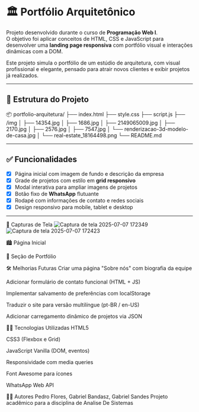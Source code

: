 # 🏛️ Portfólio Arquitetônico

Projeto desenvolvido durante o curso de **Programação Web I**.  
O objetivo foi aplicar conceitos de HTML, CSS e JavaScript para desenvolver uma **landing page responsiva** com portfólio visual e interações dinâmicas com a DOM.

Este projeto simula o portfólio de um estúdio de arquitetura, com visual profissional e elegante, pensado para atrair novos clientes e exibir projetos já realizados.

---

## 📁 Estrutura do Projeto

📦 portfolio-arquitetura/
├── index.html
├── style.css
├── script.js
├── /img
│ ├── 14354.jpg
│ ├── 1686.jpg
│ ├── 2149065009.jpg
│ ├── 2170.jpg
│ ├── 2576.jpg
│ ├── 7547.jpg
│ └── renderizacao-3d-modelo-de-casa.jpg
│ └── real-estate_18164498.png
└── README.md

---

## ✅ Funcionalidades

- [x] Página inicial com imagem de fundo e descrição da empresa
- [x] Grade de projetos com estilo em **grid responsivo**
- [x] Modal interativa para ampliar imagens de projetos
- [x] Botão fixo de **WhatsApp** flutuante
- [x] Rodapé com informações de contato e redes sociais
- [x] Design responsivo para mobile, tablet e desktop

---

📸 Capturas de Tela
![Captura de tela 2025-07-07 172349](https://github.com/user-attachments/assets/8b5e7784-1a87-487d-b7f7-c064d88b5fc6)
![Captura de tela 2025-07-07 172423](https://github.com/user-attachments/assets/6841b38e-936f-49ab-b8d1-d9c79a4b4eab)


🏙️ Página Inicial

🧱 Seção de Portfólio

🛠️ Melhorias Futuras
 Criar uma página "Sobre nós" com biografia da equipe

 Adicionar formulário de contato funcional (HTML + JS)

 Implementar salvamento de preferências com localStorage

 Traduzir o site para versão multilíngue (pt-BR / en-US)

 Adicionar carregamento dinâmico de projetos via JSON

🧑‍🎓 Tecnologias Utilizadas
HTML5

CSS3 (Flexbox e Grid)

JavaScript Vanilla (DOM, eventos)

Responsividade com media queries

Font Awesome para ícones

WhatsApp Web API

👨‍💻 Autores
Pedro Flores, Gabriel Bandasz, Gabriel Sandes
Projeto acadêmico para a disciplina de Analise De Sistemas
